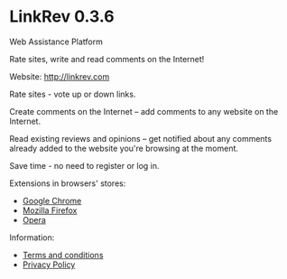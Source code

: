 # LinkRev 0.3.6
Web Assistance Platform

Rate sites, write and read comments on the Internet!

Website: http://linkrev.com

Rate sites - vote up or down links.

Create comments on the Internet – add comments to any website on the Internet.

Read existing reviews and opinions – get notified about any comments already added to the website you're browsing at the moment.

Save time - no need to register or log in.

Extensions in browsers' stores:
- [Google Chrome](https://chrome.google.com/webstore/detail/linkrev/nijpdaiknkbfbnepppnmbbhlhdahblpm?hl=en)
- [Mozilla Firefox](https://addons.mozilla.org/en-US/firefox/addon/linkrev/)
- [Opera](https://addons.opera.com/en/extensions/details/linkrev/?display=en)

Information:
- [Terms and conditions](https://linkrev.com/en/TermsAndConditions)
- [Privacy Policy](https://linkrev.com/en/PrivacyPolicy)
